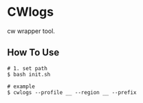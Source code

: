 # CWlogs
cw wrapper tool.

## How To Use
```shell
# 1. set path
$ bash init.sh

# example
$ cwlogs --profile __ --region __ --prefix
```
